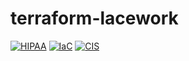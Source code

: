 # terraform-lacework

[![HIPAA](https://app.soluble.cloud/api/v1/public/badges/961b7472-862d-438b-a169-e5ae8ee93f7f.svg)](https://app.soluble.cloud/repos/details/github.com/danifitz/terraform-lacework)  [![IaC](https://app.soluble.cloud/api/v1/public/badges/51ab6007-acca-423e-a5c5-f95653d70127.svg)](https://app.soluble.cloud/repos/details/github.com/danifitz/terraform-lacework)  [![CIS](https://app.soluble.cloud/api/v1/public/badges/85335ae0-e9db-45d8-bf24-eb152ec29212.svg)](https://app.soluble.cloud/repos/details/github.com/danifitz/terraform-lacework)  
